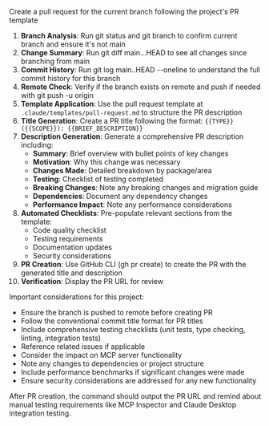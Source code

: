 Create a pull request for the current branch following the project's PR template

1. **Branch Analysis**: Run git status and git branch to confirm current branch and ensure it's not main
2. **Change Summary**: Run git diff main...HEAD to see all changes since branching from main
3. **Commit History**: Run git log main..HEAD --oneline to understand the full commit history for this branch
4. **Remote Check**: Verify if the branch exists on remote and push if needed with git push -u origin <branch-name>
5. **Template Application**: Use the pull request template at `.claude/templates/pull-request.md` to structure the PR description
6. **Title Generation**: Create a PR title following the format: `{{TYPE}}({{SCOPE}}): {{BRIEF_DESCRIPTION}}`
7. **Description Generation**: Generate a comprehensive PR description including:
   - **Summary**: Brief overview with bullet points of key changes
   - **Motivation**: Why this change was necessary
   - **Changes Made**: Detailed breakdown by package/area
   - **Testing**: Checklist of testing completed
   - **Breaking Changes**: Note any breaking changes and migration guide
   - **Dependencies**: Document any dependency changes
   - **Performance Impact**: Note any performance considerations
8. **Automated Checklists**: Pre-populate relevant sections from the template:
   - Code quality checklist
   - Testing requirements
   - Documentation updates
   - Security considerations
9. **PR Creation**: Use GitHub CLI (gh pr create) to create the PR with the generated title and description
10. **Verification**: Display the PR URL for review

Important considerations for this project:

- Ensure the branch is pushed to remote before creating PR
- Follow the conventional commit title format for PR titles
- Include comprehensive testing checklists (unit tests, type checking, linting, integration tests)
- Reference related issues if applicable
- Consider the impact on MCP server functionality
- Note any changes to dependencies or project structure
- Include performance benchmarks if significant changes were made
- Ensure security considerations are addressed for any new functionality

After PR creation, the command should output the PR URL and remind about manual testing requirements like MCP Inspector and Claude Desktop integration testing.
